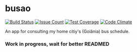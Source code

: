 # busao
[![Build Status](https://travis-ci.org/cezar-carneiro/busao.svg?branch=master)](https://travis-ci.org/cezar-carneiro/busao) [![Issue Count](https://lima.codeclimate.com/github/cezar-carneiro/busao/badges/issue_count.svg)](https://lima.codeclimate.com/github/cezar-carneiro/busao) [![Test Coverage](https://lima.codeclimate.com/github/cezar-carneiro/busao/badges/coverage.svg)](https://lima.codeclimate.com/github/cezar-carneiro/busao/coverage) [![Code Climate](https://lima.codeclimate.com/github/cezar-carneiro/busao/badges/gpa.svg)](https://lima.codeclimate.com/github/cezar-carneiro/busao)

An app for consulting my home citiy's (Goiânia) bus schedule.
### Work in progress, wait for better READMED

